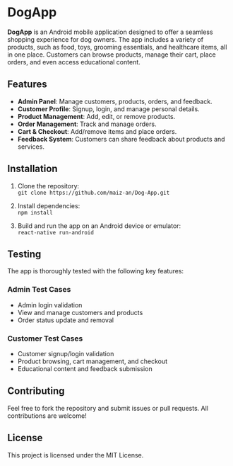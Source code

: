 # DogApp

**DogApp** is an Android mobile application designed to offer a seamless shopping experience for dog owners. The app includes a variety of products, such as food, toys, grooming essentials, and healthcare items, all in one place. Customers can browse products, manage their cart, place orders, and even access educational content.

## Features

- **Admin Panel**: Manage customers, products, orders, and feedback.
- **Customer Profile**: Signup, login, and manage personal details.
- **Product Management**: Add, edit, or remove products.
- **Order Management**: Track and manage orders.
- **Cart & Checkout**: Add/remove items and place orders.
- **Feedback System**: Customers can share feedback about products and services.

## Installation

1. Clone the repository:  
   `git clone https://github.com/maiz-an/Dog-App.git`
   
2. Install dependencies:  
   `npm install`
   
3. Build and run the app on an Android device or emulator:  
   `react-native run-android`

## Testing

The app is thoroughly tested with the following key features:

### Admin Test Cases
- Admin login validation
- View and manage customers and products
- Order status update and removal

### Customer Test Cases
- Customer signup/login validation
- Product browsing, cart management, and checkout
- Educational content and feedback submission

## Contributing

Feel free to fork the repository and submit issues or pull requests. All contributions are welcome!

## License

This project is licensed under the MIT License.
